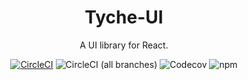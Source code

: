 <h1 align="center">Tyche-UI</h1>

<div align="center">

A UI library for React.

[![CircleCI](https://circleci.com/gh/buyou0821/tyche-ui.svg?style=svg)](https://circleci.com/gh/buyou0821/tyche-ui)
![CircleCI (all branches)](https://img.shields.io/circleci/project/github/buyou0821/tyche-ui.svg?style=flat-square)
![Codecov](https://img.shields.io/codecov/c/github/buyou0821/tyche-ui.svg)
![npm](https://img.shields.io/npm/v/tyche-ui.svg?style=flat-square)
